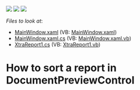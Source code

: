 <!-- default badges list -->
![](https://img.shields.io/endpoint?url=https://codecentral.devexpress.com/api/v1/VersionRange/128603502/2023.1)
[![](https://img.shields.io/badge/Open_in_DevExpress_Support_Center-FF7200?style=flat-square&logo=DevExpress&logoColor=white)](https://supportcenter.devexpress.com/ticket/details/T329474)
[![](https://img.shields.io/badge/📖_How_to_use_DevExpress_Examples-e9f6fc?style=flat-square)](https://docs.devexpress.com/GeneralInformation/403183)
<!-- default badges end -->
<!-- default file list -->
*Files to look at*:

* [MainWindow.xaml](./CS/WpfApplication1/MainWindow.xaml) (VB: [MainWindow.xaml](./VB/WpfApplication1/MainWindow.xaml))
* [MainWindow.xaml.cs](./CS/WpfApplication1/MainWindow.xaml.cs) (VB: [MainWindow.xaml.vb](./VB/WpfApplication1/MainWindow.xaml.vb))
* [XtraReport1.cs](./CS/WpfApplication1/XtraReport1.cs) (VB: [XtraReport1.vb](./VB/WpfApplication1/XtraReport1.vb))
<!-- default file list end -->
# How to sort a report in DocumentPreviewControl

<br/>


